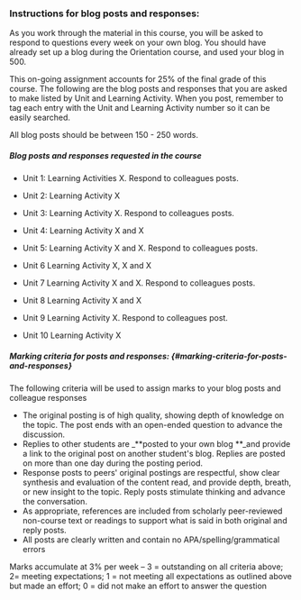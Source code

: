### Instructions for blog posts and responses:

As you work through the material in this course, you will be asked to respond to questions every week on your own blog. You should have already set up a blog during the Orientation course, and used your blog in 500.

This on-going assignment accounts for 25% of the final grade of this course. The following are the blog posts and responses that you are asked to make listed by Unit and Learning Activity. When you post, remember to tag each entry with the Unit and Learning Activity number so it can be easily searched.

All blog posts should be between 150 - 250 words.

##### **Blog posts and responses requested in the course**

* Unit 1: Learning Activities X. Respond to colleagues posts.

* Unit 2: Learning Activity X

* Unit 3: Learning Activity X. Respond to colleagues posts.

* Unit 4: Learning Activity X and X

* Unit 5: Learning Activity X and X. Respond to colleagues posts.
* Unit 6 Learning Activity X, X and X
* Unit 7 Learning Activity X and X. Respond to colleagues posts.
* Unit 8 Learning Activity X and X
* Unit 9 Learning Activity X. Respond to colleagues post.
* Unit 10 Learning Activity X

##### Marking criteria for posts and responses: {#marking-criteria-for-posts-and-responses}

The following criteria will be used to assign marks to your blog posts and colleague responses

* The original posting is of high quality, showing depth of knowledge on the topic. The post ends with an open-ended question to advance the discussion.
* Replies to other students are \_**posted to your own blog **\_and provide a link to the original post on another student's blog. Replies are posted on more than one day during the posting period.
* Response posts to peers' original postings are respectful, show clear synthesis and evaluation of the content read, and provide depth, breath, or new insight to the topic. Reply posts stimulate thinking and advance the conversation.
* As appropriate, references are included from scholarly peer-reviewed non-course text or readings to support what is said in both original and reply posts.
* All posts are clearly written and contain no APA/spelling/grammatical errors

Marks accumulate at 3% per week – 3 = outstanding on all criteria above; 2= meeting expectations; 1 = not meeting all expectations as outlined above but made an effort; 0 = did not make an effort to answer the question

